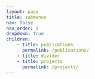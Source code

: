 ```yaml
---
layout: page
title: submenus
nav: false
nav_order: 9
dropdown: true
children: 
    - title: publications
      permalink: /publications/
    - title: divider
    - title: projects
      permalink: /projects/
---
```

